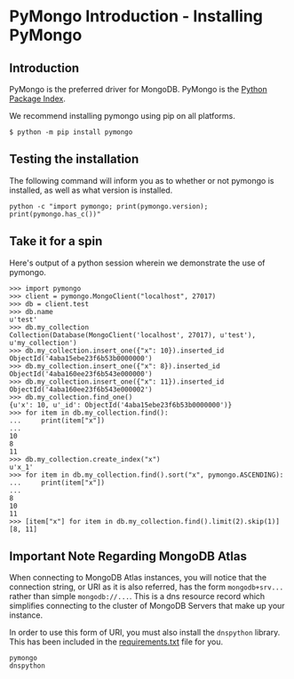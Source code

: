 # PyMongo Introduction - Installing PyMongo

## Introduction

PyMongo is the preferred driver for MongoDB. PyMongo is the [Python Package Index](http://pypi.python.org/pypi/pymongo/).

We recommend installing pymongo using pip on all platforms.

```
$ python -m pip install pymongo
```

## Testing the installation

The following command will inform you as to whether or not pymongo is installed, as well as what version is installed.

```
python -c "import pymongo; print(pymongo.version); print(pymongo.has_c())"
```
## Take it for a spin

Here's output of a python session wherein we demonstrate the use of pymongo.

```
>>> import pymongo
>>> client = pymongo.MongoClient("localhost", 27017)
>>> db = client.test
>>> db.name
u'test'
>>> db.my_collection
Collection(Database(MongoClient('localhost', 27017), u'test'), u'my_collection')
>>> db.my_collection.insert_one({"x": 10}).inserted_id
ObjectId('4aba15ebe23f6b53b0000000')
>>> db.my_collection.insert_one({"x": 8}).inserted_id
ObjectId('4aba160ee23f6b543e000000')
>>> db.my_collection.insert_one({"x": 11}).inserted_id
ObjectId('4aba160ee23f6b543e000002')
>>> db.my_collection.find_one()
{u'x': 10, u'_id': ObjectId('4aba15ebe23f6b53b0000000')}
>>> for item in db.my_collection.find():
...     print(item["x"])
...
10
8
11
>>> db.my_collection.create_index("x")
u'x_1'
>>> for item in db.my_collection.find().sort("x", pymongo.ASCENDING):
...     print(item["x"])
...
8
10
11
>>> [item["x"] for item in db.my_collection.find().limit(2).skip(1)]
[8, 11]

```

## Important Note Regarding MongoDB Atlas

When connecting to MongoDB Atlas instances, you will notice that the connection string, or URI as it is also referred, has the form `mongodb+srv...` rather than simple `mongodb://...`. This is a dns resource record which simplifies connecting to the cluster of MongoDB Servers that make up your instance.

In order to use this form of URI, you must also install the `dnspython` library.  This has been included in the [requirements.txt](https://github.com/mongodb-developer/workshop/blob/python/Python/01-Installing%20PyMongo/requirements.txt) file for you.

```
pymongo
dnspython
```
